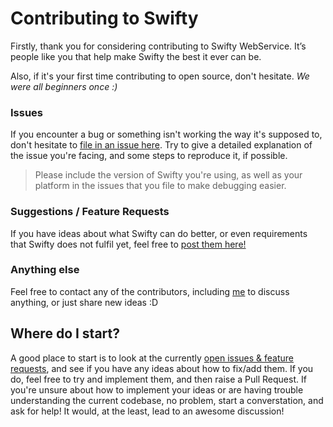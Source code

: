 # Contributing to Swifty

Firstly, thank you for considering contributing to Swifty WebService. It’s people like you that help make Swifty the best it ever can be.

Also, if it's your first time contributing to open source, don't hesitate. *We were all beginners once :)*

### Issues
If you encounter a bug or something isn't working the way it's supposed to, don't hesitate to [file in an issue here](https://github.com/Flipkart/Swifty/issues). Try to give a detailed explanation of the issue you're facing, and some steps to reproduce it, if possible.

> Please include the version of Swifty you're using, as well as your platform in the issues that you file to make debugging easier.

### Suggestions / Feature Requests
If you have ideas about what Swifty can do better, or even requirements that Swifty does not fulfil yet, feel free to [post them here!](https://github.com/Flipkart/Swifty/issues)

### Anything else
Feel free to contact any of the contributors, including [me](https://twitter.com/sids7) to discuss anything, or just share new ideas :D

## Where do I start?

A good place to start is to look at the currently [open issues & feature requests](https://github.com/Flipkart/Swifty/pulls?q=is%3Aopen+is%3Apr), and see if you have any ideas about how to fix/add them. If you do, feel free to try and implement them, and then raise a Pull Request. If you're unsure about how to implement your ideas or are having trouble understanding the current codebase, no problem, start a converstation, and ask for help! It would, at the least, lead to an awesome discussion!


